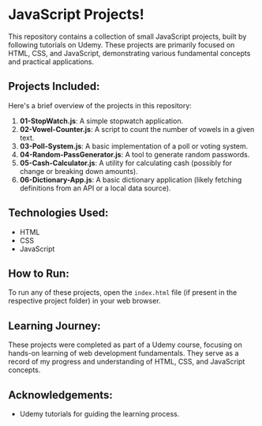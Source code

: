 # JavaScript Projects!

This repository contains a collection of small JavaScript projects, built by following tutorials on Udemy. These projects are primarily focused on HTML, CSS, and JavaScript, demonstrating various fundamental concepts and practical applications.

## Projects Included:

Here's a brief overview of the projects in this repository:

1.  **01-StopWatch.js**: A simple stopwatch application.
2.  **02-Vowel-Counter.js**: A script to count the number of vowels in a given text.
3.  **03-Poll-System.js**: A basic implementation of a poll or voting system.
4.  **04-Random-PassGenerator.js**: A tool to generate random passwords.
5.  **05-Cash-Calculator.js**: A utility for calculating cash (possibly for change or breaking down amounts).
6.  **06-Dictionary-App.js**: A basic dictionary application (likely fetching definitions from an API or a local data source).

## Technologies Used:

* HTML
* CSS
* JavaScript

## How to Run:

To run any of these projects, open the `index.html` file (if present in the respective project folder) in your web browser.

## Learning Journey:

These projects were completed as part of a Udemy course, focusing on hands-on learning of web development fundamentals. They serve as a record of my progress and understanding of HTML, CSS, and JavaScript concepts.

## Acknowledgements:

* Udemy tutorials for guiding the learning process.
